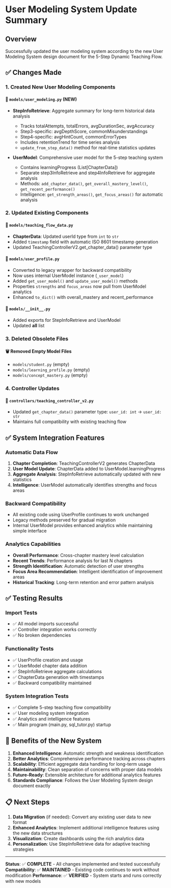 # User Modeling System Update Summary

## Overview
Successfully updated the user modeling system according to the new User Modeling System design document for the 5-Step Dynamic Teaching Flow.

## ✅ Changes Made

### 1. Created New User Modeling Components

#### 📄 `models/user_modeling.py` (NEW)
- **StepInfoRetrieve**: Aggregate summary for long-term historical data analysis
  - Tracks totalAttempts, totalErrors, avgDurationSec, avgAccuracy
  - Step3-specific: avgDepthScore, commonMisunderstandings
  - Step4-specific: avgHintCount, commonErrorTypes
  - Includes retentionTrend for time series analysis
  - `update_from_step_data()` method for real-time statistics updates

- **UserModel**: Comprehensive user model for the 5-step teaching system
  - Contains learningProgress (List[ChapterData])
  - Separate step3InfoRetrieve and step4InfoRetrieve for aggregate analysis
  - Methods: `add_chapter_data()`, `get_overall_mastery_level()`, `get_recent_performance()`
  - Intelligence: `get_strength_areas()`, `get_focus_areas()` for automatic analysis

### 2. Updated Existing Components

#### 🔄 `models/teaching_flow_data.py`
- **ChapterData**: Updated userId type from `int` to `str`
- Added `timestamp` field with automatic ISO 8601 timestamp generation
- Updated TeachingControllerV2.get_chapter_data() parameter type

#### 🔄 `models/user_profile.py`
- Converted to legacy wrapper for backward compatibility
- Now uses internal UserModel instance (`_user_model`)
- Added `get_user_model()` and `update_user_model()` methods
- Properties `strengths` and `focus_areas` now pull from UserModel analytics
- Enhanced `to_dict()` with overall_mastery and recent_performance

#### 🔄 `models/__init__.py`
- Added exports for StepInfoRetrieve and UserModel
- Updated __all__ list

### 3. Deleted Obsolete Files

#### 🗑️ Removed Empty Model Files
- `models/student.py` (empty)
- `models/learning_profile.py` (empty)
- `models/concept_mastery.py` (empty)

### 4. Controller Updates

#### 🔄 `controllers/teaching_controller_v2.py`
- Updated `get_chapter_data()` parameter type: `user_id: int` → `user_id: str`
- Maintains full compatibility with existing teaching flow

## ✅ System Integration Features

### Automatic Data Flow
1. **Chapter Completion**: TeachingControllerV2 generates ChapterData
2. **User Model Update**: ChapterData added to UserModel.learningProgress
3. **Aggregate Analysis**: StepInfoRetrieve automatically updated with new statistics
4. **Intelligence**: UserModel automatically identifies strengths and focus areas

### Backward Compatibility
- All existing code using UserProfile continues to work unchanged
- Legacy methods preserved for gradual migration
- Internal UserModel provides enhanced analytics while maintaining simple interface

### Analytics Capabilities
- **Overall Performance**: Cross-chapter mastery level calculation
- **Recent Trends**: Performance analysis for last N chapters
- **Strength Identification**: Automatic detection of user strengths
- **Focus Area Recommendation**: Intelligent identification of improvement areas
- **Historical Tracking**: Long-term retention and error pattern analysis

## ✅ Testing Results

### Import Tests
- ✅ All model imports successful
- ✅ Controller integration works correctly
- ✅ No broken dependencies

### Functionality Tests
- ✅ UserProfile creation and usage
- ✅ UserModel chapter data addition
- ✅ StepInfoRetrieve aggregate calculations
- ✅ ChapterData generation with timestamps
- ✅ Backward compatibility maintained

### System Integration Tests
- ✅ Complete 5-step teaching flow compatibility
- ✅ User modeling system integration
- ✅ Analytics and intelligence features
- ✅ Main program (main.py, sql_tutor.py) startup

## 🚀 Benefits of the New System

1. **Enhanced Intelligence**: Automatic strength and weakness identification
2. **Better Analytics**: Comprehensive performance tracking across chapters
3. **Scalability**: Efficient aggregate data handling for long-term usage
4. **Maintainability**: Clean separation of concerns with proper data models
5. **Future-Ready**: Extensible architecture for additional analytics features
6. **Standards Compliance**: Follows the User Modeling System design document exactly

## 📋 Next Steps

1. **Data Migration** (if needed): Convert any existing user data to new format
2. **Enhanced Analytics**: Implement additional intelligence features using the new data structures
3. **Visualization**: Create dashboards using the rich analytics data
4. **Personalization**: Use StepInfoRetrieve data for adaptive teaching strategies

---

**Status**: ✅ **COMPLETE** - All changes implemented and tested successfully
**Compatibility**: ✅ **MAINTAINED** - Existing code continues to work without modification
**Performance**: ✅ **VERIFIED** - System starts and runs correctly with new models 